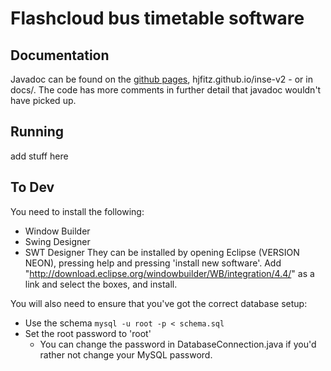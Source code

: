 # Flashcloud bus timetable software
## Documentation
Javadoc can be found on the [github pages](https://hjfitz.github.io/inse-v2), hjfitz.github.io/inse-v2 - or in docs/. The code has more comments in further detail that javadoc wouldn't have picked up.

## Running
add stuff here

## To Dev
You need to install the following:
- Window Builder
- Swing Designer
- SWT Designer
They can be installed by opening Eclipse (VERSION NEON), pressing help and pressing 'install new software'. Add "http://download.eclipse.org/windowbuilder/WB/integration/4.4/" as a link and select the boxes, and install.

You will also need to ensure that you've got the correct database setup:
- Use the schema `mysql -u root -p < schema.sql`
- Set the root password to 'root'
	- You can change the password in DatabaseConnection.java if you'd rather not change your MySQL password.
